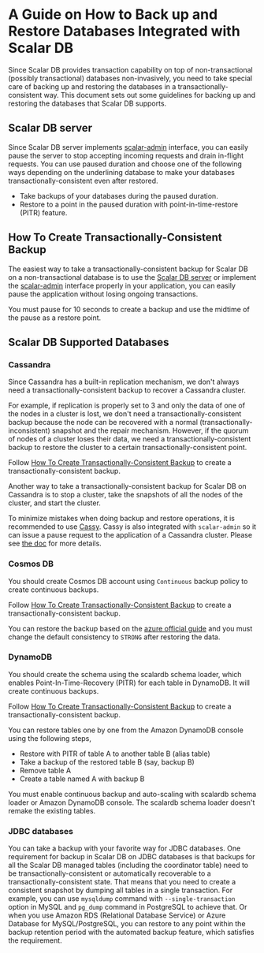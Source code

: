 # A Guide on How to Back up and Restore Databases Integrated with Scalar DB

Since Scalar DB provides transaction capability on top of non-transactional (possibly transactional) databases non-invasively, you need to take special care of backing up and restoring the databases in a transactionally-consistent way.
This document sets out some guidelines for backing up and restoring the databases that Scalar DB supports.

## Scalar DB server

Since Scalar DB server implements [scalar-admin](https://github.com/scalar-labs/scalar-admin) interface, you can easily pause the server to stop accepting incoming requests and drain in-flight requests.
You can use paused duration and choose one of the following ways depending on the underlining database to make your databases transactionally-consistent even after restored.
* Take backups of your databases during the paused duration.
* Restore to a point in the paused duration with point-in-time-restore (PITR) feature.

## How To Create Transactionally-Consistent Backup

The easiest way to take a transactionally-consistent backup for Scalar DB on a non-transactional database is to use the [Scalar DB server](https://github.com/scalar-labs/scalardb/tree/master/server) or implement the [scalar-admin](https://github.com/scalar-labs/scalar-admin) interface properly in your application, you can easily pause the application without losing ongoing transactions.

You must pause for 10 seconds to create a backup and use the midtime of the pause as a restore point.

## Scalar DB Supported Databases

### Cassandra

Since Cassandra has a built-in replication mechanism, we don't always need a transactionally-consistent backup to recover a Cassandra cluster.

For example, if replication is properly set to 3 and only the data of one of the nodes in a cluster is lost, we don't need a transactionally-consistent backup because the node can be recovered with a normal (transactionally-inconsistent) snapshot and the repair mechanism.
However, if the quorum of nodes of a cluster loses their data, we need a transactionally-consistent backup to restore the cluster to a certain transactionally-consistent point.

Follow [How To Create Transactionally-Consistent Backup](#how-to-create-transactionally-consistent-backup) to create a transactionally-consistent backup.

Another way to take a transactionally-consistent backup for Scalar DB on Cassandra is to stop a cluster, take the snapshots of all the nodes of the cluster, and start the cluster. 

To minimize mistakes when doing backup and restore operations, it is recommended to use [Cassy](https://github.com/scalar-labs/cassy).
Cassy is also integrated with `scalar-admin` so it can issue a pause request to the application of a Cassandra cluster.
Please see [the doc](https://github.com/scalar-labs/cassy/blob/master/docs/getting-started.md#take-cluster-wide-consistent-backups) for more details.

### Cosmos DB

You should create Cosmos DB account using `Continuous` backup policy to create continuous backups.

Follow [How To Create Transactionally-Consistent Backup](#how-to-create-transactionally-consistent-backup) to create a transactionally-consistent backup.

You can restore the backup based on the [azure official guide](https://docs.microsoft.com/en-us/azure/cosmos-db/restore-account-continuous-backup#restore-account-portal) and you must change the default consistency to `STRONG` after restoring the data.

### DynamoDB

You should create the schema using the scalardb schema loader, which enables Point-In-Time-Recovery (PITR) for each table in DynamoDB. It will create continuous backups.

Follow [How To Create Transactionally-Consistent Backup](#how-to-create-transactionally-consistent-backup) to create a transactionally-consistent backup.

You can restore tables one by one from the Amazon DynamoDB console using the following steps,

* Restore with PITR of table A to another table B (alias table)
* Take a backup of the restored table B (say, backup B)
* Remove table A
* Create a table named A with backup B

You must enable continuous backup and auto-scaling with scalardb schema loader or Amazon DynamoDB console. The scalardb schema loader doesn't remake the existing tables.

### JDBC databases

You can take a backup with your favorite way for JDBC databases.
One requirement for backup in Scalar DB on JDBC databases is that backups for all the Scalar DB managed tables (including the coordinator table) need to be transactionally-consistent or automatically recoverable to a transactionally-consistent state.
That means that you need to create a consistent snapshot by dumping all tables in a single transaction.
For example, you can use `mysqldump` command with `--single-transaction` option in MySQL and `pg_dump` command in PostgreSQL to achieve that.
Or when you use Amazon RDS (Relational Database Service) or Azure Database for MySQL/PostgreSQL, you can restore to any point within the backup retention period with the automated backup feature, which satisfies the requirement.
